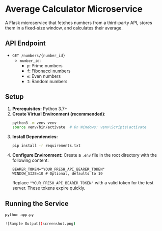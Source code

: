 # Average Calculator Microservice

A Flask microservice that fetches numbers from a third-party API, stores them in a fixed-size window, and calculates their average.

## API Endpoint

*   `GET /numbers/{number_id}`
    *   `number_id`:
        *   `p`: Prime numbers
        *   `f`: Fibonacci numbers
        *   `e`: Even numbers
        *   `I`: Random numbers

## Setup

1.  **Prerequisites:** Python 3.7+
2.  **Create Virtual Environment (recommended):**
    ```bash
    python3 -m venv venv
    source venv/bin/activate  # On Windows: venv\Scripts\activate
    ```
3.  **Install Dependencies:**
    ```bash
    pip install -r requirements.txt
    ```
4.  **Configure Environment:**
    Create a `.env` file in the root directory with the following content:
    ```env
    BEARER_TOKEN="YOUR_FRESH_API_BEARER_TOKEN"
    WINDOW_SIZE=10 # Optional, defaults to 10
    ```
    Replace `"YOUR_FRESH_API_BEARER_TOKEN"` with a valid token for the test server. These tokens expire quickly.

## Running the Service

```bash
python app.py

![Sample Output](screenshot.png)